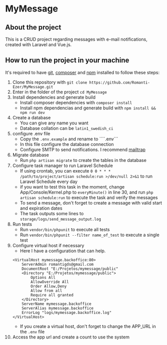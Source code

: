 # MyMessage

## About the project
This is a CRUD project regarding messages with e-mail notifications, created with Laravel and Vue.js.

## How to run the project in your machine
It's required to have [git](https://git-scm.com/downloads), [composer](https://getcomposer.org/download/) and [npm](https://nodejs.org/en/download/) installed to follow these steps:
1. Clone this repository with ```git clone https://github.com/Romanti-Ezer/MyMessage.git```
2. Enter in the folder of the project ```cd MyMessage```
3. Install dependencies and generate build
    * Install composer dependencies with ```composer install```
    * Install npm dependencias and generate build with ```npm install && npm run dev```
4. Create a database
    * You can give any name you want
    * Database collation can be ```latin1_swedish_ci```
5. configure .env file
    * Copy the ```.env.example``` and rename to ````.env```
    * In this file configure the database connection
    * Configure SMTP to send notifications. I recommend [mailtrap](https://mailtrap.io/)
6. Migrate database
    * Run ```php artisan migrate``` to create the tables in the database
7. Configure task manager to run Laravel Schedule
    * If using crontab, you can execute ```0 0 * * * /path/to/project/artisan schedule:run >/dev/null 2>&1``` to run Laravel Schedule every day
    * if you want to test this task in the moment, change App/Console/Kernel.php to ```everyMinute()``` in line 30, and run ```php artisan schedule:run``` to execute the task and verify the messages
    * To send a message, don't forget to create a message with valid start and expiration dates
    * The task outputs some lines to ```storage/logs/send_message_output.log```
8. Run tests
    * Run ```vendor/bin/phpunit``` to execute all tests
    * Run ```vendor/bin/phpunit --filter name_of_test``` to execute a single test
9. Configure virtual host if necessary
    * Here I have a configuration that can help.
    ```
    <VirtualHost mymessage.backoffice:80>
        ServerAdmin romantigds@gmail.com
        DocumentRoot "E:/Projetos/mymessage/public"
        <Directory "E:/Projetos/mymessage/public">
            Options All
            AllowOverride All
            Order Allow,Deny
            Allow from all
            Require all granted
        </Directory>
        ServerName mymessage.backoffice
        ServerAlias mymessage.backoffice
        ErrorLog "logs/mymessage.backoffice.log"
    </VirtualHost>
    ```
    * If you create a virtual host, don't forget to change the APP_URL in the ```.env``` file
10. Access the app url and create a count to use the system
